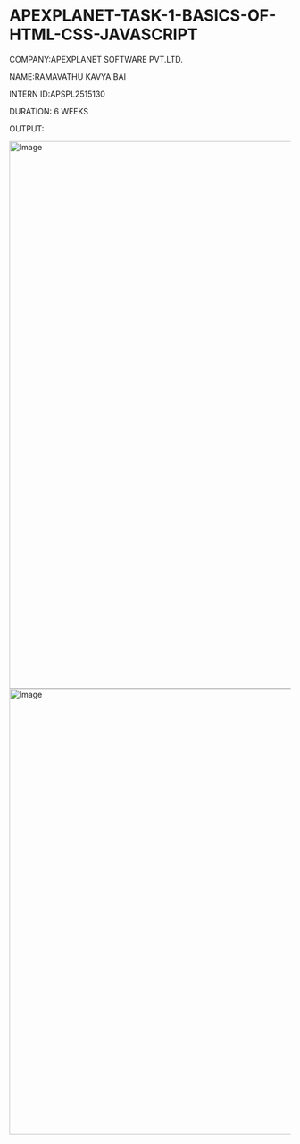 # APEXPLANET-TASK-1-BASICS-OF-HTML-CSS-JAVASCRIPT

COMPANY:APEXPLANET SOFTWARE PVT.LTD.

NAME:RAMAVATHU KAVYA BAI

INTERN ID:APSPL2515130

DURATION: 6 WEEKS

OUTPUT:

<img width="1070" height="979" alt="Image" src="https://github.com/user-attachments/assets/2d44f9f9-40c4-4035-a535-5e0dc700eeeb" />

<img width="1037" height="798" alt="Image" src="https://github.com/user-attachments/assets/90b897d2-8464-4832-8cd2-37c8fa05c9ae" />
